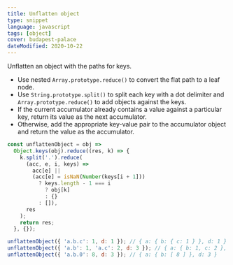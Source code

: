 ```yaml
---
title: Unflatten object
type: snippet
language: javascript
tags: [object]
cover: budapest-palace
dateModified: 2020-10-22
---
```


Unflatten an object with the paths for keys.

- Use nested `Array.prototype.reduce()` to convert the flat path to a leaf node.
- Use `String.prototype.split()` to split each key with a dot delimiter and `Array.prototype.reduce()` to add objects against the keys.
- If the current accumulator already contains a value against a particular key, return its value as the next accumulator.
- Otherwise, add the appropriate key-value pair to the accumulator object and return the value as the accumulator.

```js
const unflattenObject = obj =>
  Object.keys(obj).reduce((res, k) => {
    k.split('.').reduce(
      (acc, e, i, keys) =>
        acc[e] ||
        (acc[e] = isNaN(Number(keys[i + 1]))
          ? keys.length - 1 === i
            ? obj[k]
            : {}
          : []),
      res
    );
    return res;
  }, {});
```

```js
unflattenObject({ 'a.b.c': 1, d: 1 }); // { a: { b: { c: 1 } }, d: 1 }
unflattenObject({ 'a.b': 1, 'a.c': 2, d: 3 }); // { a: { b: 1, c: 2 }, d: 3 }
unflattenObject({ 'a.b.0': 8, d: 3 }); // { a: { b: [ 8 ] }, d: 3 }
```
